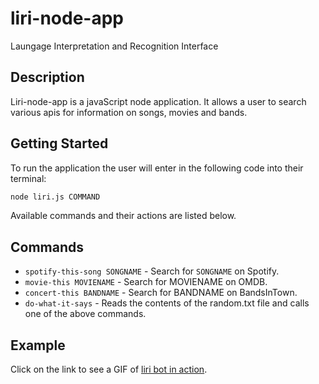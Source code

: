 # liri-node-app

Laungage Interpretation and Recognition Interface

## Description

Liri-node-app is a javaScript node application. It allows a user to search various apis for information on songs, movies and bands.

## Getting Started

To run the application the user will enter in the following code into their terminal:
```bash
node liri.js COMMAND
```
Available commands and their actions are listed below.

## Commands

- `spotify-this-song SONGNAME` - Search for `SONGNAME` on Spotify.
- `movie-this MOVIENAME` - Search for MOVIENAME on OMDB.
- `concert-this BANDNAME` - Search for BANDNAME on BandsInTown.
- `do-what-it-says` - Reads the contents of the random.txt file and calls one of the above commands.


## Example

Click on the link to see a GIF of [liri bot in action](./liriApp.gif).